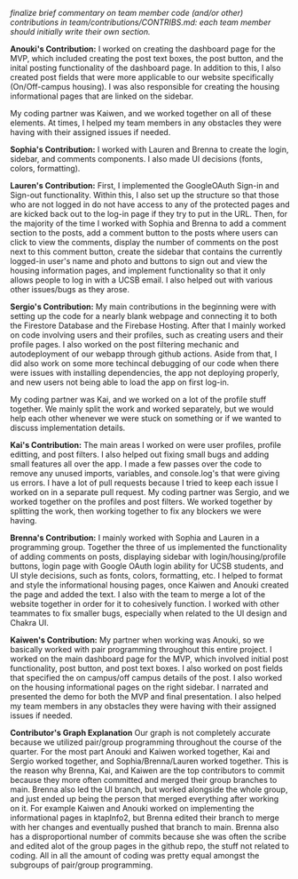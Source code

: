 *finalize brief commentary on team member code (and/or other) contributions in team/contributions/CONTRIBS.md: each team member should initially write their own section.*


**Anouki's Contribution:**
I worked on creating the dashboard page for the MVP, which included creating the post text boxes, the post button, and the inital posting functionality of the dashboard page. In addition to this, I also created post fields that were more applicable to our website specifically (On/Off-campus housing). I was also responsible for creating the housing informational pages that are linked on the sidebar. 

My coding partner was Kaiwen, and we worked together on all of these elements. At times, I helped my team members in any obstacles they were having with their assigned issues if needed. 

**Sophia's Contribution:**
I worked with Lauren and Brenna to create the login, sidebar, and comments components. I also made UI decisions (fonts, colors, formatting).

**Lauren's Contribution:**
First, I implemented the GoogleOAuth Sign-in and Sign-out functionality. Within this, I also set up the structure so that those who are not logged in do not have access to any of the protected pages and are kicked back out to the log-in page if they try to put in the URL. Then, for the majority of the time I worked with Sophia and Brenna to add a comment section to the posts, add a comment button to the posts where users can click to view the comments, display the number of comments on the post next to this comment button, create the sidebar that contains the currently logged-in user's name and photo and buttons to sign out and view the housing information pages, and implement functionality so that it only allows people to log in with a UCSB email. I also helped out with various other issues/bugs as they arose.

**Sergio's Contribution:**
My main contributions in the beginning were with setting up the code for a nearly blank webpage and connecting it to both the Firestore Database and the Firebase Hosting. After that I mainly worked on code involving users and their profiles, such as creating users and their profile pages. I also worked on the post filtering mechanic and autodeployment of our webapp through github actions. Aside from that, I did also work on some more techincal debugging of our code when there were issues with installing dependencies, the app not deploying properly, and new users not being able to load the app on first log-in.

My coding partner was Kai, and we worked on a lot of the profile stuff together. We mainly split the work and worked separately, but we would help each other whenever we were stuck on something or if we wanted to discuss implementation details.

**Kai's Contribution:**
The main areas I worked on were user profiles, profile editting, and post filters. I also helped out fixing small bugs and adding small features all over the app. I made a few passes over the code to remove any unused imports, variables, and console.log's that were giving us errors. I have a lot of pull requests because I tried to keep each issue I worked on in a separate pull request. My coding partner was Sergio, and we worked together on the profiles and post filters. We worked together by splitting the work, then working together to fix any blockers we were having.

**Brenna's Contribution:**
I mainly worked with Sophia and Lauren in a programming group. Together the three of us implemented the functionality of adding comments on posts, displaying sidebar with login/housing/profile buttons, login page with Google OAuth login ability for UCSB students, and UI style decisions, such as fonts, colors, formatting, etc. I helped to format and style the informational housing pages, once Kaiwen and Anouki created the page and added the text. I also with the team to merge a lot of the website together in order for it to cohesively function. I worked with other teammates to fix smaller bugs, especially when related to the UI design and Chakra UI.

**Kaiwen's Contribution:**
My partner when working was Anouki, so we basically worked with pair programming throughout this entire project. I worked on the main dashboard page for the MVP, which involved initial post functionality, post button, and post text boxes. I also worked on post fields that specified the on campus/off campus details of the post. I also worked on the housing informational pages on the right sidebar. I narrated and presented the demo for both the MVP and final presentation. I also helped my team members in any obstacles they were having with their assigned issues if needed.

**Contributor's Graph Explanation**
Our graph is not completely accurate because we utilized pair/group programming throughout the course of the quarter. For the most part Anouki and Kaiwen worked together, Kai and Sergio worked together, and Sophia/Brenna/Lauren worked together. This is the reason why Brenna, Kai, and Kaiwen are the top contributors to commit because they more often committed and merged their group branches to main. Brenna also led the UI branch, but worked alongside the whole group, and just ended up being the person that merged everything after working on it. For example Kaiwen and Anouki worked on implementing the informational pages in ktapInfo2, but Brenna edited their branch to merge with her changes and eventually pushed that branch to main. Brenna also has a disproportional number of commits because she was often the scribe and edited alot of the group pages in the github repo, the stuff not related to coding. All in all the amount of coding was pretty equal amongst the subgroups of pair/group programming.

